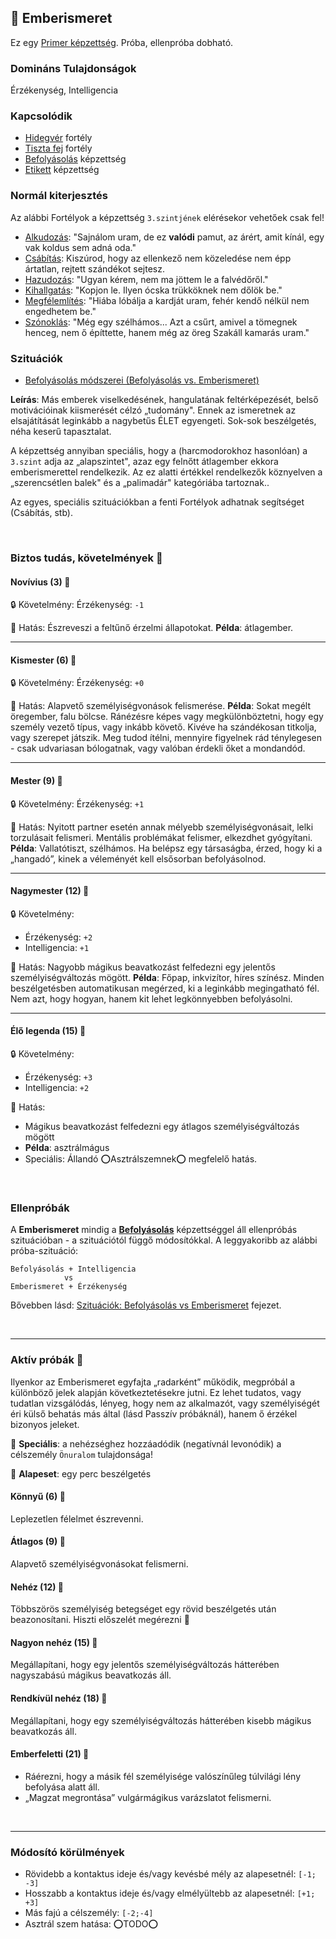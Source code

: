 ## 🔵 Emberismeret

Ez egy [Primer képzettség](../017_primer_szekunder_ismeretek.md). Próba, ellenpróba dobható.

### Domináns Tulajdonságok

Érzékenység, Intelligencia

### Kapcsolódik

- [Hidegvér](../fortelyok.altalanos/hidegver.md) fortély
- [Tiszta fej](../fortelyok.altalanos/tiszta_fej.md) fortély
- [Befolyásolás](befolyasolas.md) képzettség
- [Etikett](../kepzettsegek.szekunder/etikett.md) képzettség

### Normál kiterjesztés

Az alábbi Fortélyok a képzettség `3.szintjének` elérésekor vehetőek csak fel!
- [Alkudozás](../fortelyok.szabad/alkudozas.md): "Sajnálom uram, de ez **valódi** pamut, az árért, amit kínál, egy vak koldus sem adná oda."
- [Csábítás](../fortelyok.szabad/csabitas.md): Kiszúrod, hogy az ellenkező nem közeledése nem épp ártatlan, rejtett szándékot sejtesz.
- [Hazudozás](../fortelyok.szabad/hazudozas.md): "Ugyan kérem, nem ma jöttem le a falvédőről."
- [Kihallgatás](../fortelyok.szabad/kihallgatas.md): "Kopjon le. Ilyen ócska trükköknek nem dőlök be."
- [Megfélemlítés](../fortelyok.szabad/megfelemlites.md): "Hiába lóbálja a kardját uram, fehér kendő nélkül nem engedhetem be."
- [Szónoklás](../fortelyok.szabad/szonoklas.md): "Még egy szélhámos... Azt a csűrt, amivel a tömegnek henceg, nem ő építtette, hanem még az öreg Szakáll kamarás uram."

### Szituációk

- [Befolyásolás módszerei (Befolyásolás vs. Emberismeret)](../szituaciok/befolyasolas_modszerei.md)

**Leírás**: Más emberek viselkedésének, hangulatának feltérképezését, belső motivációinak kiismerését célzó „tudomány". Ennek az ismeretnek az elsajátítását leginkább a nagybetűs ÉLET egyengeti. Sok-sok beszélgetés, néha keserű tapasztalat.

A képzettség annyiban speciális, hogy a (harcmodorokhoz hasonlóan) a `3.szint` adja az „alapszintet", azaz egy felnőtt átlagember ekkora emberismerettel rendelkezik. Az ez alatti értékkel rendelkezők köznyelven a „szerencsétlen balek" és a „palimadár" kategóriába tartoznak..

Az egyes, speciális szituációkban a fenti Fortélyok adhatnak segítséget (Csábítás, stb).

<br />

### Biztos tudás, követelmények 📖

#### Novívius (3) 📖

🔒 Követelmény: Érzékenység: `-1`

🌟 Hatás: Észreveszi a feltűnő érzelmi állapotokat. **Példa**: átlagember.

---
#### Kismester (6) 📖

🔒 Követelmény: Érzékenység: `+0`

🌟 Hatás: Alapvető személyiségvonások felismerése. **Példa**: Sokat megélt öregember, falu bölcse. Ránézésre képes vagy megkülönböztetni, hogy egy személy vezető típus, vagy inkább követő. Kivéve ha szándékosan titkolja, vagy szerepet játszik. Meg tudod ítélni, mennyire figyelnek rád ténylegesen - csak udvariasan bólogatnak, vagy valóban érdekli őket a mondandód.

---
#### Mester (9) 📖

🔒 Követelmény: Érzékenység: `+1`

🌟 Hatás: Nyitott partner esetén annak mélyebb személyiségvonásait, lelki torzulásait felismeri. Mentális problémákat felismer, elkezdhet gyógyítani. **Példa**: Vallatótiszt, szélhámos. Ha belépsz egy társaságba, érzed, hogy ki a „hangadó”, kinek a véleményét kell elsősorban befolyásolnod.

---
#### Nagymester (12) 📖

🔒 Követelmény:
- Érzékenység: `+2`
- Intelligencia: `+1`

🌟 Hatás: Nagyobb mágikus beavatkozást felfedezni egy jelentős személyiségváltozás mögött. **Példa**: Főpap, inkvizítor, híres színész. Minden beszélgetésben automatikusan megérzed, ki a leginkább megingatható fél. Nem azt, hogy hogyan, hanem kit lehet legkönnyebben befolyásolni.

---
#### Élő legenda (15) 📖

🔒 Követelmény:
- Érzékenység: `+3`
- Intelligencia: `+2`

🌟 Hatás:
- Mágikus beavatkozást felfedezni egy átlagos személyiségváltozás mögött
- **Példa**: asztrálmágus
- Speciális: Állandó ⭕Asztrálszemnek⭕ megfelelő hatás.

<br />

### Ellenpróbák

A **Emberismeret** mindig a **[Befolyásolás](befolyasolas.md)** képzettséggel áll ellenpróbás szituációban - a szituációtól függő módosítókkal. A leggyakoribb az alábbi próba-szituáció:

```
Befolyásolás + Intelligencia
            vs
Emberismeret + Érzékenység
```

Bővebben lásd: [Szituációk: Befolyásolás vs Emberismeret](../szituaciok/befolyasolas_modszerei.md) fejezet.

<br />

---
### Aktív próbák 🎲

Ilyenkor az Emberismeret egyfajta „radarként” működik, megpróbál a különböző jelek alapján következtetésekre jutni. Ez lehet tudatos, vagy tudatlan vizsgálódás, lényeg, hogy nem az alkalmazót, vagy személyiségét éri külső behatás más által (lásd Passzív próbáknál), hanem ő érzékel bizonyos jeleket.

🔆 **Speciális**: a nehézséghez hozzáadódik (negatívnál levonódik) a célszemély `Önuralom` tulajdonsága!

🔆 **Alapeset**: egy perc beszélgetés

#### Könnyű (6) 🎲 

Leplezetlen félelmet észrevenni.

#### Átlagos (9) 🎲 

Alapvető személyiségvonásokat felismerni.

#### Nehéz (12) 🎲 

Többszörös személyiség betegséget egy rövid beszélgetés után beazonosítani. Hiszti előszelét megérezni 🙂

#### Nagyon nehéz (15) 🎲 

Megállapítani, hogy egy jelentős személyiségváltozás hátterében nagyszabású mágikus beavatkozás áll.

#### Rendkívül nehéz (18) 🎲 

Megállapítani, hogy egy személyiségváltozás hátterében kisebb mágikus beavatkozás áll.

#### Emberfeletti (21) 🎲 

- Ráérezni, hogy a másik fél személyisége valószínűleg túlvilági lény befolyása alatt áll.  
- „Magzat megrontása” vulgármágikus varázslatot felismerni.

<br />

---
### Módosító körülmények

- Rövidebb a kontaktus ideje és/vagy kevésbé mély az alapesetnél: `[-1; -3]`
- Hosszabb a kontaktus ideje és/vagy elmélyültebb az alapesetnél: `[+1; +3]`
- Más fajú a célszemély: `[-2;-4]`
- Asztrál szem hatása: ⭕TODO⭕
